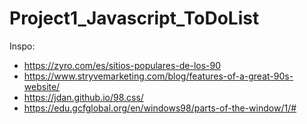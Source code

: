 # Project1_Javascript_ToDoList
Inspo:
* https://zyro.com/es/sitios-populares-de-los-90
* https://www.stryvemarketing.com/blog/features-of-a-great-90s-website/
* https://jdan.github.io/98.css/
* https://edu.gcfglobal.org/en/windows98/parts-of-the-window/1/#

